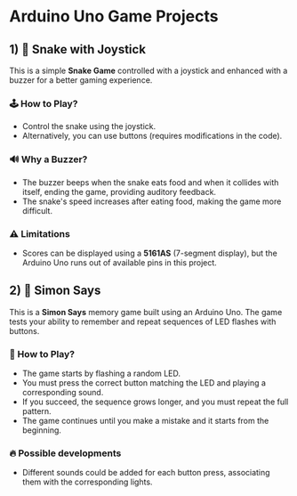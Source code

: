 # Arduino Uno Game Projects

## 1) 🐍 Snake with Joystick
This is a simple **Snake Game** controlled with a joystick and enhanced with a buzzer for a better gaming experience.
### 🕹️ How to Play?
- Control the snake using the joystick.
- Alternatively, you can use buttons (requires modifications in the code).
### 🔊 Why a Buzzer?
- The buzzer beeps when the snake eats food and when it collides with itself, ending the game, providing auditory feedback.
- The snake's speed increases after eating food, making the game more difficult.
### ⚠️ Limitations
- Scores can be displayed using a **5161AS** (7-segment display), but the Arduino Uno runs out of available pins in this project.

## 2) 🧠 Simon Says
This is a **Simon Says** memory game built using an Arduino Uno. The game tests your ability to remember and repeat sequences of LED flashes with buttons.
### 🎯 How to Play?
- The game starts by flashing a random LED.
- You must press the correct button matching the LED and playing a corresponding sound.
- If you succeed, the sequence grows longer, and you must repeat the full pattern.
- The game continues until you make a mistake and it starts from the beginning.
### 🔥 Possible developments
- Different sounds could be added for each button press, associating them with the corresponding lights.
